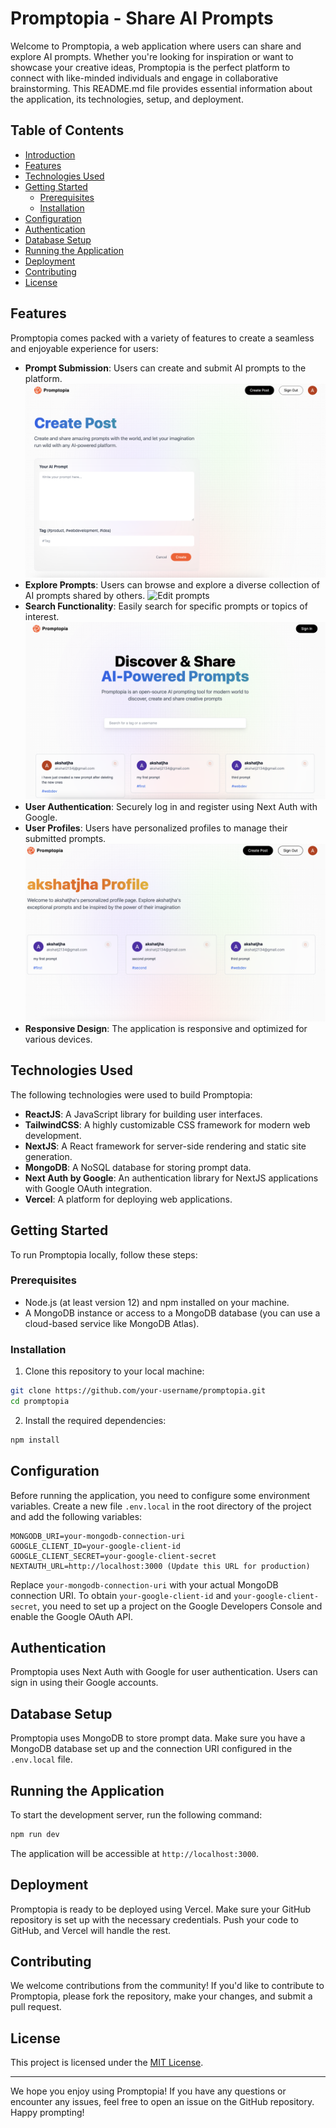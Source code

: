 # Promptopia - Share AI Prompts

Welcome to Promptopia, a web application where users can share and explore AI prompts. Whether you're looking for inspiration or want to showcase your creative ideas, Promptopia is the perfect platform to connect with like-minded individuals and engage in collaborative brainstorming. This README.md file provides essential information about the application, its technologies, setup, and deployment.

## Table of Contents

- [Introduction](#promptopia---share-ai-prompts)
- [Features](#features)
- [Technologies Used](#technologies-used)
- [Getting Started](#getting-started)
  - [Prerequisites](#prerequisites)
  - [Installation](#installation)
- [Configuration](#configuration)
- [Authentication](#authentication)
- [Database Setup](#database-setup)
- [Running the Application](#running-the-application)
- [Deployment](#deployment)
- [Contributing](#contributing)
- [License](#license)

## Features

Promptopia comes packed with a variety of features to create a seamless and enjoyable experience for users:

- **Prompt Submission**: Users can create and submit AI prompts to the platform.
  ![Create prompts](create.png)
- **Explore Prompts**: Users can browse and explore a diverse collection of AI prompts shared by others.
  ![Edit prompts](edit/delete.png)
- **Search Functionality**: Easily search for specific prompts or topics of interest.
  ![Explore prompts](home.png)
- **User Authentication**: Securely log in and register using Next Auth with Google.
- **User Profiles**: Users have personalized profiles to manage their submitted prompts.
  ![View profiles](profile.png)
- **Responsive Design**: The application is responsive and optimized for various devices.

## Technologies Used

The following technologies were used to build Promptopia:

- **ReactJS**: A JavaScript library for building user interfaces.
- **TailwindCSS**: A highly customizable CSS framework for modern web development.
- **NextJS**: A React framework for server-side rendering and static site generation.
- **MongoDB**: A NoSQL database for storing prompt data.
- **Next Auth by Google**: An authentication library for NextJS applications with Google OAuth integration.
- **Vercel**: A platform for deploying web applications.

## Getting Started

To run Promptopia locally, follow these steps:

### Prerequisites

- Node.js (at least version 12) and npm installed on your machine.
- A MongoDB instance or access to a MongoDB database (you can use a cloud-based service like MongoDB Atlas).

### Installation

1. Clone this repository to your local machine:

```bash
git clone https://github.com/your-username/promptopia.git
cd promptopia
```

2. Install the required dependencies:

```bash
npm install
```

## Configuration

Before running the application, you need to configure some environment variables. Create a new file `.env.local` in the root directory of the project and add the following variables:

```
MONGODB_URI=your-mongodb-connection-uri
GOOGLE_CLIENT_ID=your-google-client-id
GOOGLE_CLIENT_SECRET=your-google-client-secret
NEXTAUTH_URL=http://localhost:3000 (Update this URL for production)
```

Replace `your-mongodb-connection-uri` with your actual MongoDB connection URI. To obtain `your-google-client-id` and `your-google-client-secret`, you need to set up a project on the Google Developers Console and enable the Google OAuth API.

## Authentication

Promptopia uses Next Auth with Google for user authentication. Users can sign in using their Google accounts.

## Database Setup

Promptopia uses MongoDB to store prompt data. Make sure you have a MongoDB database set up and the connection URI configured in the `.env.local` file.

## Running the Application

To start the development server, run the following command:

```bash
npm run dev
```

The application will be accessible at `http://localhost:3000`.

## Deployment

Promptopia is ready to be deployed using Vercel. Make sure your GitHub repository is set up with the necessary credentials. Push your code to GitHub, and Vercel will handle the rest.

## Contributing

We welcome contributions from the community! If you'd like to contribute to Promptopia, please fork the repository, make your changes, and submit a pull request.

## License

This project is licensed under the [MIT License](LICENSE).

---

We hope you enjoy using Promptopia! If you have any questions or encounter any issues, feel free to open an issue on the GitHub repository. Happy prompting!
